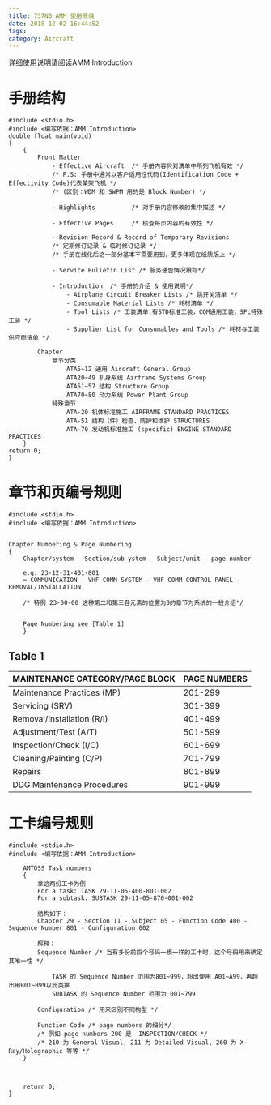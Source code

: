 ```yaml
---
title: 737NG AMM 使用简编
date: 2018-12-02 16:44:52
tags: 
category: Aircraft
---
```

详细使用说明请阅读AMM Introduction
<!--more-->
# 手册结构
```
#include <stdio.h>
#include <编写依据：AMM Introduction>
double float main(void)
{
    {
        Front Matter 
            - Effective Aircraft  /* 手册内容只对清单中所列飞机有效 */
            /* P.S: 手册中通常以客户适用性代码(Identification Code + Effectivity Code)代表某架飞机 */
            /* (区别：WDM 和 SWPM 用的是 Block Number) */

            - Highlights          /* 对手册内容修改的集中描述 */

            - Effective Pages     /* 核查每页内容的有效性 */

            - Revision Record & Record of Temporary Revisions
            /* 定期修订记录 & 临时修订记录 */
            /* 手册在线化后这一部分基本不需要用到，更多体现在纸质版上 */

            - Service Bulletin List /* 服务通告情况跟踪*/

            - Introduction  /* 手册的介绍 & 使用说明*/
                - Airplane Circuit Breaker Lists /* 跳开关清单 */
                - Consumable Material Lists /* 耗材清单 */
                - Tool Lists /* 工装清单,有STD标准工装，COM通用工装，SPL特殊工装 */
                - Supplier List for Consumables and Tools /* 耗材与工装供应商清单 */

        Chapter
            章节分类
                ATA5~12 通用 Aircraft General Group
                ATA20~49 机身系统 Airframe Systems Group
                ATA51~57 结构 Structure Group
                ATA70~80 动力系统 Power Plant Group
            特殊章节
                ATA-20 机体标准施工 AIRFRAME STANDARD PRACTICES
                ATA-51 结构（件）检查、防护和维护 STRUCTURES
                ATA-70 发动机标准施工 (specific) ENGINE STANDARD PRACTICES
    }
return 0;
}
```
# 章节和页编号规则
```
#include <stdio.h>
#include <编写依据：AMM Introduction>


Chapter Numbering & Page Numbering
{
    Chapter/system - Section/sub-ystem - Subject/unit - page number
    
    e.g: 23-12-31-401-801
    = COMMUNICATION - VHF COMM SYSTEM - VHF COMM CONTROL PANEL - REMOVAL/INSTALLATION 
    
    /* 特例 23-00-00 这种第二和第三各元素的位置为0的章节为系统的一般介绍*/


    Page Numbering see [Table 1]
    }
```
## Table 1
|MAINTENANCE CATEGORY/PAGE BLOCK |PAGE NUMBERS|
|--------------|-----------------|
|Maintenance Practices (MP)| 201-299
|Servicing (SRV)| 301-399
|Removal/Installation (R/I)| 401-499
|Adjustment/Test (A/T)| 501-599
|Inspection/Check (I/C)| 601-699
|Cleaning/Painting (C/P)| 701-799
|Repairs| 801-899
|DDG Maintenance Procedures| 901-999

# 工卡编号规则
```
#include <stdio.h>
#include <编写依据：AMM Introduction>

    AMTOSS Task numbers
    {
        拿这两份工卡为例
        For a task: TASK 29-11-05-400-801-002
        For a subtask: SUBTASK 29-11-05-870-001-002

        结构如下：
        Chapter 29 - Section 11 - Subject 05 - Function Code 400 - Sequence Number 801 - Configuration 002

        解释：
        Sequence Number /* 当有多份前四个号码一模一样的工卡时，这个号码用来确定其唯一性 */

            TASK 的 Sequence Number 范围为801~999，超出使用 A01~A99，再超出用B01~B99以此类推
            SUBTASK 的 Sequence Number 范围为 001~799

        Configuration /* 用来区别不同构型 */

        Function Code /* page numbers 的细分*/
        /* 例如 page numbers 200 是  INSPECTION/CHECK */
        /* 210 为 General Visual, 211 为 Detailed Visual, 260 为 X-Ray/Holographic 等等 */
    }



    return 0;
}
```


